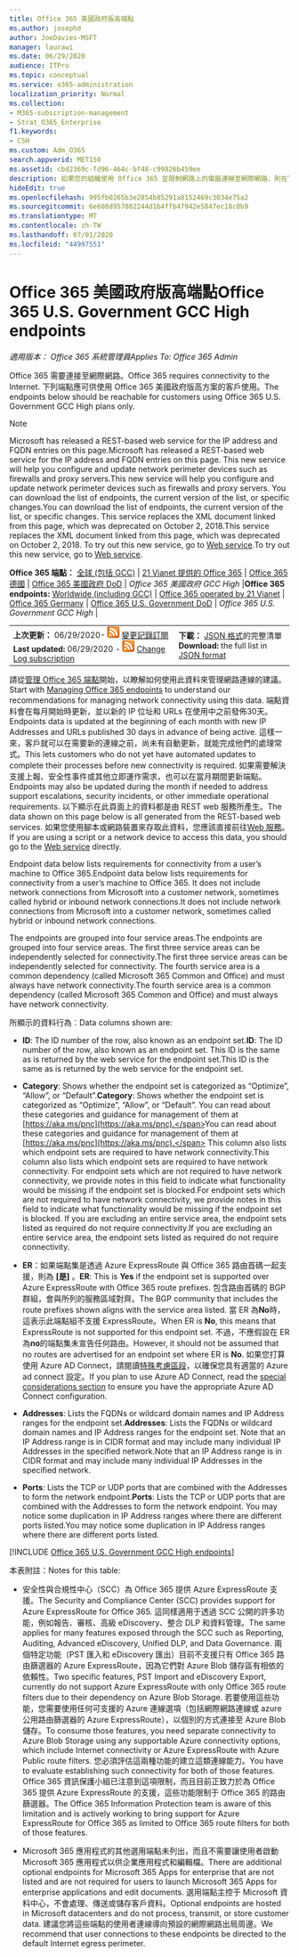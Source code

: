 ```yaml
---
title: Office 365 美國政府版高端點
ms.author: josephd
author: JoeDavies-MSFT
manager: laurawi
ms.date: 06/29/2020
audience: ITPro
ms.topic: conceptual
ms.service: o365-administration
localization_priority: Normal
ms.collection:
- M365-subscription-management
- Strat_O365_Enterprise
f1.keywords:
- CSH
ms.custom: Adm_O365
search.appverid: MET150
ms.assetid: cbd2369c-fd96-464c-bf48-c99826b459ee
description: 如果您的組織使用 Office 365 並限制網路上的電腦連線至網際網路，則在下列情況下，您將會發現應該包含在輸出允許清單中的端點（Fqdn、埠、URLs、IPv4 和 IPv6 位址範圍），以確保您的電腦可以成功使用 Office 365。
hideEdit: true
ms.openlocfilehash: 995fb0265b3e2854b85291a8152469c3034e75a2
ms.sourcegitcommit: 6e608d957082244d1b4ffb47942e5847ec18c0b9
ms.translationtype: MT
ms.contentlocale: zh-TW
ms.lasthandoff: 07/01/2020
ms.locfileid: "44997551"
---
```

# <a name="office-365-us-government-gcc-high-endpoints"></a><span data-ttu-id="173e7-103">Office 365 美國政府版高端點</span><span class="sxs-lookup"><span data-stu-id="173e7-103">Office 365 U.S. Government GCC High endpoints</span></span>

 <span data-ttu-id="173e7-104">*適用版本： Office 365 系統管理員*</span><span class="sxs-lookup"><span data-stu-id="173e7-104">*Applies To: Office 365 Admin*</span></span>

<span data-ttu-id="173e7-105">Office 365 需要連接至網際網路。</span><span class="sxs-lookup"><span data-stu-id="173e7-105">Office 365 requires connectivity to the Internet.</span></span> <span data-ttu-id="173e7-106">下列端點應可供使用 Office 365 美國政府版高方案的客戶使用。</span><span class="sxs-lookup"><span data-stu-id="173e7-106">The endpoints below should be reachable for customers using Office 365 U.S. Government GCC High plans only.</span></span>
  
> [!NOTE]
> <span data-ttu-id="173e7-107">Microsoft has released a REST-based web service for the IP address and FQDN entries on this page.</span><span class="sxs-lookup"><span data-stu-id="173e7-107">Microsoft has released a REST-based web service for the IP address and FQDN entries on this page.</span></span> <span data-ttu-id="173e7-108">This new service will help you configure and update network perimeter devices such as firewalls and proxy servers.</span><span class="sxs-lookup"><span data-stu-id="173e7-108">This new service will help you configure and update network perimeter devices such as firewalls and proxy servers.</span></span> <span data-ttu-id="173e7-109">You can download the list of endpoints, the current version of the list, or specific changes.</span><span class="sxs-lookup"><span data-stu-id="173e7-109">You can download the list of endpoints, the current version of the list, or specific changes.</span></span> <span data-ttu-id="173e7-110">This service replaces the XML document linked from this page, which was deprecated on October 2, 2018.</span><span class="sxs-lookup"><span data-stu-id="173e7-110">This service replaces the XML document linked from this page, which was deprecated on October 2, 2018.</span></span> <span data-ttu-id="173e7-111">To try out this new service, go to [Web service](office-365-ip-web-service.md).</span><span class="sxs-lookup"><span data-stu-id="173e7-111">To try out this new service, go to [Web service](office-365-ip-web-service.md).</span></span>
  
 <span data-ttu-id="173e7-112">**Office 365 端點：** [全球 (包括 GCC)](urls-and-ip-address-ranges.md) | [21 Vianet 提供的 Office 365](urls-and-ip-address-ranges-21vianet.md)  | [Office 365 德國](office-365-germany-endpoints.md)  |  [Office 365 美國政府 DoD](office-365-u-s-government-dod-endpoints.md) | *Office 365 美國政府 GCC High* |</span><span class="sxs-lookup"><span data-stu-id="173e7-112">**Office 365 endpoints:** [Worldwide (including GCC)](urls-and-ip-address-ranges.md) | [Office 365 operated by 21 Vianet](urls-and-ip-address-ranges-21vianet.md)  | [Office 365 Germany](office-365-germany-endpoints.md)  | [Office 365 U.S. Government DoD](office-365-u-s-government-dod-endpoints.md) | *Office 365 U.S. Government GCC High* |</span></span>
  
|||
|:-----|:-----|
|<span data-ttu-id="173e7-113">**上次更新：** 06/29/2020- ![ RSS ](media/5dc6bb29-25db-4f44-9580-77c735492c4b.png) [變更記錄訂閱](https://endpoints.office.com/version/USGOVGCCHigh?allversions=true&format=rss&clientrequestid=b10c5ed1-bad1-445f-b386-b919946339a7)</span><span class="sxs-lookup"><span data-stu-id="173e7-113">**Last updated:** 06/29/2020 - ![RSS](media/5dc6bb29-25db-4f44-9580-77c735492c4b.png) [Change Log subscription](https://endpoints.office.com/version/USGOVGCCHigh?allversions=true&format=rss&clientrequestid=b10c5ed1-bad1-445f-b386-b919946339a7)</span></span> <br/> |<span data-ttu-id="173e7-114">**下載：** [JSON 格式](https://endpoints.office.com/endpoints/USGOVGCCHigh?clientrequestid=b10c5ed1-bad1-445f-b386-b919946339a7)的完整清單</span><span class="sxs-lookup"><span data-stu-id="173e7-114">**Download:** the full list in [JSON format](https://endpoints.office.com/endpoints/USGOVGCCHigh?clientrequestid=b10c5ed1-bad1-445f-b386-b919946339a7)</span></span> <br/> |

 <span data-ttu-id="173e7-115">請從[管理 Office 365 端點](managing-office-365-endpoints.md)開始，以瞭解如何使用此資料來管理網路連線的建議。</span><span class="sxs-lookup"><span data-stu-id="173e7-115">Start with [Managing Office 365 endpoints](managing-office-365-endpoints.md) to understand our recommendations for managing network connectivity using this data.</span></span> <span data-ttu-id="173e7-116">端點資料會在每月開始時更新，並以新的 IP 位址和 URLs 在使用中之前發佈30天。</span><span class="sxs-lookup"><span data-stu-id="173e7-116">Endpoints data is updated at the beginning of each month with new IP Addresses and URLs published 30 days in advance of being active.</span></span> <span data-ttu-id="173e7-117">這樣一來，客戶就可以在需要新的連線之前，尚未有自動更新，就能完成他們的處理常式。</span><span class="sxs-lookup"><span data-stu-id="173e7-117">This lets customers who do not yet have automated updates to complete their processes before new connectivity is required.</span></span> <span data-ttu-id="173e7-118">如果需要解決支援上報、安全性事件或其他立即運作需求，也可以在當月期間更新端點。</span><span class="sxs-lookup"><span data-stu-id="173e7-118">Endpoints may also be updated during the month if needed to address support escalations, security incidents, or other immediate operational requirements.</span></span> <span data-ttu-id="173e7-119">以下顯示在此頁面上的資料都是由 REST web 服務所產生。</span><span class="sxs-lookup"><span data-stu-id="173e7-119">The data shown on this page below is all generated from the REST-based web services.</span></span> <span data-ttu-id="173e7-120">如果您使用腳本或網路裝置來存取此資料，您應該直接前往[Web 服務](office-365-ip-web-service.md)。</span><span class="sxs-lookup"><span data-stu-id="173e7-120">If you are using a script or a network device to access this data, you should go to the [Web service](office-365-ip-web-service.md) directly.</span></span>

<span data-ttu-id="173e7-121">Endpoint data below lists requirements for connectivity from a user’s machine to Office 365.</span><span class="sxs-lookup"><span data-stu-id="173e7-121">Endpoint data below lists requirements for connectivity from a user’s machine to Office 365.</span></span> <span data-ttu-id="173e7-122">It does not include network connections from Microsoft into a customer network, sometimes called hybrid or inbound network connections.</span><span class="sxs-lookup"><span data-stu-id="173e7-122">It does not include network connections from Microsoft into a customer network, sometimes called hybrid or inbound network connections.</span></span>

<span data-ttu-id="173e7-123">The endpoints are grouped into four service areas.</span><span class="sxs-lookup"><span data-stu-id="173e7-123">The endpoints are grouped into four service areas.</span></span> <span data-ttu-id="173e7-124">The first three service areas can be independently selected for connectivity.</span><span class="sxs-lookup"><span data-stu-id="173e7-124">The first three service areas can be independently selected for connectivity.</span></span> <span data-ttu-id="173e7-125">The fourth service area is a common dependency (called Microsoft 365 Common and Office) and must always have network connectivity.</span><span class="sxs-lookup"><span data-stu-id="173e7-125">The fourth service area is a common dependency (called Microsoft 365 Common and Office) and must always have network connectivity.</span></span>

<span data-ttu-id="173e7-126">所顯示的資料行為︰</span><span class="sxs-lookup"><span data-stu-id="173e7-126">Data columns shown are:</span></span>

- <span data-ttu-id="173e7-127">**ID**: The ID number of the row, also known as an endpoint set.</span><span class="sxs-lookup"><span data-stu-id="173e7-127">**ID**: The ID number of the row, also known as an endpoint set.</span></span> <span data-ttu-id="173e7-128">This ID is the same as is returned by the web service for the endpoint set.</span><span class="sxs-lookup"><span data-stu-id="173e7-128">This ID is the same as is returned by the web service for the endpoint set.</span></span>

- <span data-ttu-id="173e7-129">**Category**: Shows whether the endpoint set is categorized as “Optimize”, “Allow”, or “Default”.</span><span class="sxs-lookup"><span data-stu-id="173e7-129">**Category**: Shows whether the endpoint set is categorized as “Optimize”, “Allow”, or “Default”.</span></span> <span data-ttu-id="173e7-130">You can read about these categories and guidance for management of them at [https://aka.ms/pnc](https://aka.ms/pnc).</span><span class="sxs-lookup"><span data-stu-id="173e7-130">You can read about these categories and guidance for management of them at [https://aka.ms/pnc](https://aka.ms/pnc).</span></span> <span data-ttu-id="173e7-131">This column also lists which endpoint sets are required to have network connectivity.</span><span class="sxs-lookup"><span data-stu-id="173e7-131">This column also lists which endpoint sets are required to have network connectivity.</span></span> <span data-ttu-id="173e7-132">For endpoint sets which are not required to have network connectivity, we provide notes in this field to indicate what functionality would be missing if the endpoint set is blocked.</span><span class="sxs-lookup"><span data-stu-id="173e7-132">For endpoint sets which are not required to have network connectivity, we provide notes in this field to indicate what functionality would be missing if the endpoint set is blocked.</span></span> <span data-ttu-id="173e7-133">If you are excluding an entire service area, the endpoint sets listed as required do not require connectivity.</span><span class="sxs-lookup"><span data-stu-id="173e7-133">If you are excluding an entire service area, the endpoint sets listed as required do not require connectivity.</span></span>

- <span data-ttu-id="173e7-134">**ER**：如果端點集是透過 Azure ExpressRoute 與 Office 365 路由首碼一起支援，則為 **[是]** 。</span><span class="sxs-lookup"><span data-stu-id="173e7-134">**ER**: This is **Yes** if the endpoint set is supported over Azure ExpressRoute with Office 365 route prefixes.</span></span> <span data-ttu-id="173e7-135">包含路由首碼的 BGP 群組，會與所列的服務區域對齊。</span><span class="sxs-lookup"><span data-stu-id="173e7-135">The BGP community that includes the route prefixes shown aligns with the service area listed.</span></span> <span data-ttu-id="173e7-136">當 ER 為**No**時，這表示此端點組不支援 ExpressRoute。</span><span class="sxs-lookup"><span data-stu-id="173e7-136">When ER is **No**, this means that ExpressRoute is not supported for this endpoint set.</span></span> <span data-ttu-id="173e7-137">不過，不應假設在 ER 為**no**的端點集未宣告任何路由。</span><span class="sxs-lookup"><span data-stu-id="173e7-137">However, it should not be assumed that no routes are advertised for an endpoint set where ER is **No**.</span></span> <span data-ttu-id="173e7-138">如果您打算使用 Azure AD Connect，請閱讀[特殊考慮區段](https://docs.microsoft.com/azure/active-directory/hybrid/reference-connect-instances#microsoft-azure-government)，以確保您具有適當的 Azure ad connect 設定。</span><span class="sxs-lookup"><span data-stu-id="173e7-138">If you plan to use Azure AD Connect, read the [special considerations section](https://docs.microsoft.com/azure/active-directory/hybrid/reference-connect-instances#microsoft-azure-government) to ensure you have the appropriate Azure AD Connect configuration.</span></span>

- <span data-ttu-id="173e7-139">**Addresses**: Lists the FQDNs or wildcard domain names and IP Address ranges for the endpoint set.</span><span class="sxs-lookup"><span data-stu-id="173e7-139">**Addresses**: Lists the FQDNs or wildcard domain names and IP Address ranges for the endpoint set.</span></span> <span data-ttu-id="173e7-140">Note that an IP Address range is in CIDR format and may include many individual IP Addresses in the specified network.</span><span class="sxs-lookup"><span data-stu-id="173e7-140">Note that an IP Address range is in CIDR format and may include many individual IP Addresses in the specified network.</span></span>
 
- <span data-ttu-id="173e7-141">**Ports**: Lists the TCP or UDP ports that are combined with the Addresses to form the network endpoint.</span><span class="sxs-lookup"><span data-stu-id="173e7-141">**Ports**: Lists the TCP or UDP ports that are combined with the Addresses to form the network endpoint.</span></span> <span data-ttu-id="173e7-142">You may notice some duplication in IP Address ranges where there are different ports listed.</span><span class="sxs-lookup"><span data-stu-id="173e7-142">You may notice some duplication in IP Address ranges where there are different ports listed.</span></span>
 
[!INCLUDE [Office 365 U.S. Government GCC High endpoints](./includes/office-365-u.s.-government-gcc-high-endpoints.md)]

<span data-ttu-id="173e7-143">本表附註：</span><span class="sxs-lookup"><span data-stu-id="173e7-143">Notes for this table:</span></span>

- <span data-ttu-id="173e7-144">安全性與合規性中心（SCC）為 Office 365 提供 Azure ExpressRoute 支援。</span><span class="sxs-lookup"><span data-stu-id="173e7-144">The Security and Compliance Center (SCC) provides support for Azure ExpressRoute for Office 365.</span></span> <span data-ttu-id="173e7-145">這同樣適用于透過 SCC 公開的許多功能，例如報告、審核、高級 eDiscovery、整合 DLP 和資料管理。</span><span class="sxs-lookup"><span data-stu-id="173e7-145">The same applies for many features exposed through the SCC such as Reporting, Auditing, Advanced eDiscovery, Unified DLP, and Data Governance.</span></span> <span data-ttu-id="173e7-146">兩個特定功能（PST 匯入和 eDiscovery 匯出）目前不支援只有 Office 365 路由篩選器的 Azure ExpressRoute，因為它們對 Azure Blob 儲存區有相依的依賴性。</span><span class="sxs-lookup"><span data-stu-id="173e7-146">Two specific features, PST Import and eDiscovery Export, currently do not support Azure ExpressRoute with only Office 365 route filters due to their dependency on Azure Blob Storage.</span></span> <span data-ttu-id="173e7-147">若要使用這些功能，您需要使用任何可支援的 Azure 連線選項（包括網際網路連線或 azure 公用路由篩選器的 Azure ExpressRoute），以個別的方式連接至 Azure Blob 儲存。</span><span class="sxs-lookup"><span data-stu-id="173e7-147">To consume those features, you need separate connectivity to Azure Blob Storage using any supportable Azure connectivity options, which include Internet connectivity or Azure ExpressRoute with Azure Public route filters.</span></span> <span data-ttu-id="173e7-148">您必須評估這兩種功能的建立這類連線能力。</span><span class="sxs-lookup"><span data-stu-id="173e7-148">You have to evaluate establishing such connectivity for both of those features.</span></span> <span data-ttu-id="173e7-149">Office 365 資訊保護小組已注意到這項限制，而且目前正致力於為 Office 365 提供 Azure ExpressRoute 的支援，這些功能限制于 Office 365 的路由篩選器。</span><span class="sxs-lookup"><span data-stu-id="173e7-149">The Office 365 Information Protection team is aware of this limitation and is actively working to bring support for Azure ExpressRoute for Office 365 as limited to Office 365 route filters for both of those features.</span></span>

- <span data-ttu-id="173e7-150">Microsoft 365 應用程式的其他選用端點未列出，而且不需要讓使用者啟動 Microsoft 365 應用程式以供企業應用程式和編輯檔。</span><span class="sxs-lookup"><span data-stu-id="173e7-150">There are additional optional endpoints for Microsoft 365 Apps for enterprise that are not listed and are not required for users to launch Microsoft 365 Apps for enterprise applications and edit documents.</span></span> <span data-ttu-id="173e7-151">選用端點主控于 Microsoft 資料中心，不會處理、傳送或儲存客戶資料。</span><span class="sxs-lookup"><span data-stu-id="173e7-151">Optional endpoints are hosted in Microsoft datacenters and do not process, transmit, or store customer data.</span></span> <span data-ttu-id="173e7-152">建議您將這些端點的使用者連線導向預設的網際網路出局周邊。</span><span class="sxs-lookup"><span data-stu-id="173e7-152">We recommend that user connections to these endpoints be directed to the default Internet egress perimeter.</span></span>

